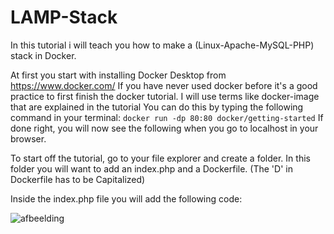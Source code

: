 # LAMP-Stack
In this tutorial i will teach you how to make a (Linux-Apache-MySQL-PHP) stack in Docker. 

At first you start with installing Docker Desktop from https://www.docker.com/
If you have never used docker before it's a good practice to first finish the docker tutorial.
I will use terms like docker-image that are explained in the tutorial
You can do this by typing the following command in your terminal: 
`docker run -dp 80:80 docker/getting-started`
If done right, you will now see the following when you go to localhost in your browser.

To start off the tutorial, go to your file explorer and create a folder.
In this folder you will want to add an index.php and a Dockerfile. (The 'D' in Dockerfile has to be Capitalized)

Inside the index.php file you will add the following code:

![afbeelding](https://github.com/CodeCatalyzer/LAMP-Stack/assets/112801788/5d172c4b-a469-44e8-8055-200202c3e11b)
